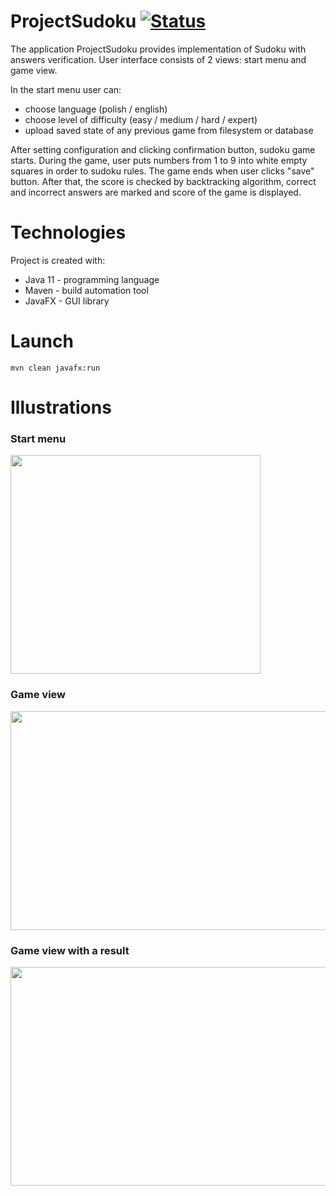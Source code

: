# ProjectSudoku   [![Status](https://img.shields.io/badge/status-finished-success.svg)]()
The application ProjectSudoku provides implementation of Sudoku with answers verification. 
User interface consists of 2 views: start menu and game view.

In the start menu user can:
* choose language (polish / english)
* choose level of difficulty (easy / medium / hard / expert)
* upload saved state of any previous game from filesystem or database

After setting configuration and clicking confirmation button, sudoku game starts. 
During the game, user puts numbers from 1 to 9 into white empty squares in order to sudoku rules. The game ends when user clicks "save" button. After that, the score is checked by backtracking algorithm, correct and incorrect answers are marked and score of the game is displayed. 

# Technologies
Project is created with:
* Java 11 - programming language
* Maven - build automation tool
* JavaFX - GUI library

# Launch
```maven
mvn clean javafx:run
```
# Illustrations
### Start menu
<img src="https://user-images.githubusercontent.com/68016136/194176750-9ed4690c-0ca1-4f3c-8ad9-b3e19da92f20.png" width="400" height="350" />

### Game view
<img src="https://user-images.githubusercontent.com/68016136/194176817-7c83de70-e652-4db1-b8ac-5bb06fbbb852.png" width="600" height="350" />

### Game view with a result
<img src="https://user-images.githubusercontent.com/68016136/194176859-0d84dfc5-8b3d-4e3c-a686-18d0f5c62591.png" width="600" height="350" />
